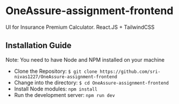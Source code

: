 # OneAssure-assignment-frontend
UI for Insurance Premium Calculator. React.JS + TailwindCSS

## Installation Guide
Note: You need to have Node and NPM installed on your machine
- Clone the Repository: ```$ git clone https://github.com/sri-nivas1227/OneAssure-assignment-frontend```
- Change into the directory: ```$ cd OneAssure-assignment-frontend```
- Install Node modules: ```npm install```
- Run the development server: ```npm run dev```
  
